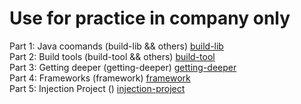 # Use for practice in company only

Part 1: Java coomands (build-lib && others) [build-lib](build-lib/README.md) <br>
Part 2: Build tools (build-tool && others) [build-tool](build-tool/README.md) <br>
Part 3: Getting deeper (getting-deeper) [getting-deeper](getting-deeper/README.md) <br>
Part 4: Frameworks (framework) [framework](framework/README.md) <br>
Part 5: Injection Project () [injection-project](injection-project/README.md)<br>